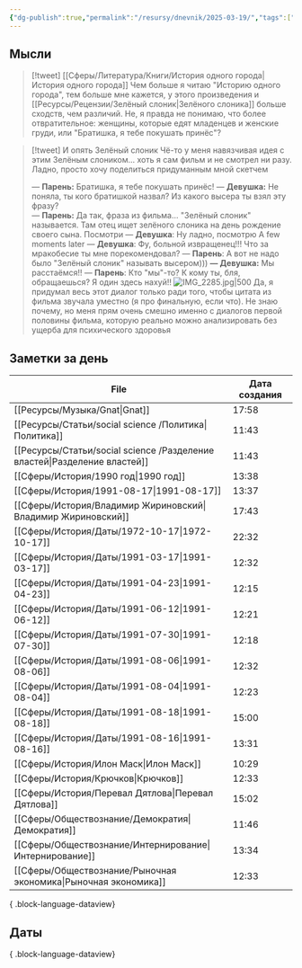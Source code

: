 ```yaml
---
{"dg-publish":true,"permalink":"/resursy/dnevnik/2025-03-19/","tags":["Ежедневнаязаметка"]}
---
```


## Мысли
> [!tweet] [[Сферы/Литература/Книги/История одного города\|История одного города]]
> Чем больше я читаю "Историю одного города", тем больше мне кажется, у этого произведения и [[Ресурсы/Рецензии/Зелёный слоник\|Зелёного слоника]] больше сходств, чем различий. Не, я правда не понимаю, что более отвратительное: женщины, которые едят младенцев и женские груди, или "Братишка, я тебе покушать принёс"?

> [!tweet] И опять Зелёный слоник
> Чё-то у меня навязчивая идея с этим Зелёным слоником... хоть я сам фильм и не смотрел ни разу. Ладно, просто хочу поделиться придуманным мной скетчем
> 
> — **Парень:** Братишка, я тебе покушать принёс!
> — **Девушка:** Не поняла, ты кого братишкой назвал? Из какого высера ты взял эту фразу?  
> — **Парень:** Да так, фраза из фильма... "Зелёный слоник" называется. Там отец ищет зелёного слоника на день рождение своего сына. Посмотри 
> — **Девушка**: Ну ладно, посмотрю
> A few moments later
> — **Девушка**: Фу, больной извращенец!!! Что за мракобесие ты мне порекомендовал?
> — **Парень**: А вот не надо было "Зелёный слоник" называть высером)))
> **— Девушка:** Мы расстаёмся!!
> — **Парень**: Кто "мы"-то? К кому ты, бля, обращаешься? Я один здесь нахуй!! 
> ![IMG_2285.jpg|500](/img/user/%D0%90%D1%80%D1%85%D0%B8%D0%B2/%D0%9A%D1%8D%D1%88/IMG_2285.jpg)
> Да, я придумал весь этот диалог только ради того, чтобы цитата из фильма звучала уместно (я про финальную, если что). Не знаю почему, но меня прям очень смешно именно с диалогов первой половины фильма, которую реально можно анализировать без ущерба для психического здоровья
## Заметки за день
| File                                                                         | Дата создания |
| ---------------------------------------------------------------------------- | ------------- |
| [[Ресурсы/Музыка/Gnat\|Gnat]]                                             | 17:58         |
| [[Ресурсы/Статьи/social science /Политика\|Политика]]                     | 11:43         |
| [[Ресурсы/Статьи/social science /Разделение властей\|Разделение властей]] | 11:43         |
| [[Сферы/История/1990 год\|1990 год]]                                      | 13:38         |
| [[Сферы/История/1991-08-17\|1991-08-17]]                                  | 13:37         |
| [[Сферы/История/Владимир Жириновский\|Владимир Жириновский]]              | 17:43         |
| [[Сферы/История/Даты/1972-10-17\|1972-10-17]]                             | 22:32         |
| [[Сферы/История/Даты/1991-03-17\|1991-03-17]]                             | 12:32         |
| [[Сферы/История/Даты/1991-04-23\|1991-04-23]]                             | 12:15         |
| [[Сферы/История/Даты/1991-06-12\|1991-06-12]]                             | 12:21         |
| [[Сферы/История/Даты/1991-07-30\|1991-07-30]]                             | 12:18         |
| [[Сферы/История/Даты/1991-08-06\|1991-08-06]]                             | 12:32         |
| [[Сферы/История/Даты/1991-08-04\|1991-08-04]]                             | 12:23         |
| [[Сферы/История/Даты/1991-08-18\|1991-08-18]]                             | 15:00         |
| [[Сферы/История/Даты/1991-08-16\|1991-08-16]]                             | 13:31         |
| [[Сферы/История/Илон Маск\|Илон Маск]]                                    | 10:29         |
| [[Сферы/История/Крючков\|Крючков]]                                        | 12:33         |
| [[Сферы/История/Перевал Дятлова\|Перевал Дятлова]]                        | 15:02         |
| [[Сферы/Обществознание/Демократия\|Демократия]]                           | 11:46         |
| [[Сферы/Обществознание/Интернирование\|Интернирование]]                   | 13:34         |
| [[Сферы/Обществознание/Рыночная экономика\|Рыночная экономика]]           | 12:33         |

{ .block-language-dataview}
## Даты

{ .block-language-dataview}

